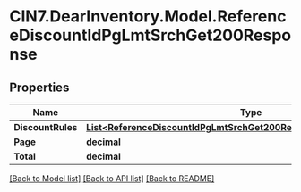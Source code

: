 # CIN7.DearInventory.Model.ReferenceDiscountIdPgLmtSrchGet200Response

## Properties

| Name              | Type                                                                                                                                            | Description | Notes      |
| ----------------- | ----------------------------------------------------------------------------------------------------------------------------------------------- | ----------- | ---------- |
| **DiscountRules** | [**List&lt;ReferenceDiscountIdPgLmtSrchGet200ResponseDiscountRulesInner&gt;**](ReferenceDiscountIdPgLmtSrchGet200ResponseDiscountRulesInner.md) |             | [optional] |
| **Page**          | **decimal**                                                                                                                                     |             | [optional] |
| **Total**         | **decimal**                                                                                                                                     |             | [optional] |

[[Back to Model list]](../README.md#documentation-for-models) [[Back to API list]](../README.md#documentation-for-api-endpoints) [[Back to README]](../README.md)
